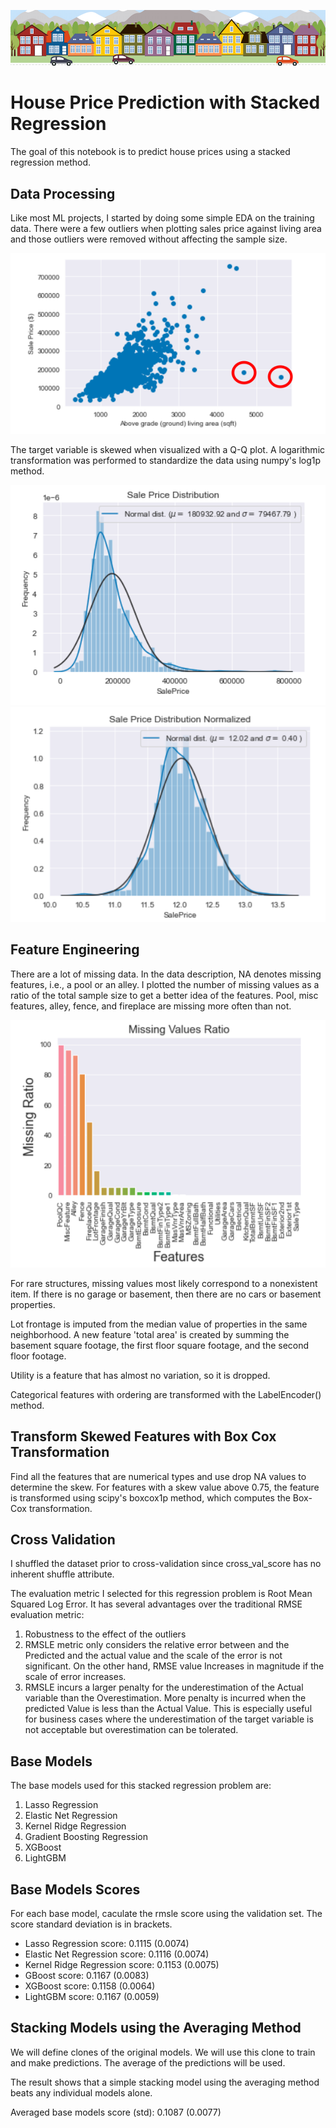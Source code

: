 ![banner](img/banner.png)
# House Price Prediction with Stacked Regression

The goal of this notebook is to predict house prices using a stacked regression method.

## Data Processing
Like most ML projects, I started by doing some simple EDA on the training data. There were a few outliers when plotting sales price against living area and those outliers were removed without affecting the sample size. 

![](img/outliers.png)

The target variable is skewed when visualized with a Q-Q plot. A logarithmic transformation was performed to standardize the data using numpy's log1p method. 

![](img/skew1.png)
![](img/skew2.png)

## Feature Engineering
There are a lot of missing data. In the data description,  NA denotes missing features, i.e., a pool or an alley. I plotted the number of missing values as a ratio of the total sample size to get a better idea of the features. Pool, misc features, alley, fence, and fireplace are missing more often than not. 

![](img/missing.png)

For rare structures, missing values most likely correspond to a nonexistent item. If there is no garage or basement, then there are no cars or basement properties.

Lot frontage is imputed from the median value of properties in the same neighborhood. A new feature 'total area' is created by summing the basement square footage, the first floor square footage, and the second floor footage.

Utility is a feature that has almost no variation, so it is dropped.

Categorical features with ordering are transformed with the LabelEncoder() method.

## Transform Skewed Features with Box Cox Transformation

Find all the features that are numerical types and use drop NA values to determine the skew. For features with a skew value above 0.75, the feature is transformed using scipy's boxcox1p method, which computes the Box-Cox transformation.

## Cross Validation

I shuffled the dataset prior to cross-validation since cross_val_score has no inherent shuffle attribute.

The evaluation metric I selected for this regression problem is Root Mean Squared Log Error. It has several advantages over the traditional RMSE evaluation metric:

1. Robustness to the effect of the outliers
2. RMSLE metric only considers the relative error between and the Predicted and the actual value and the scale of the error is not significant. On the other hand, RMSE value Increases in magnitude if the scale of error increases.
3. RMSLE incurs a larger penalty for the underestimation of the Actual variable than the Overestimation. More penalty is incurred when the predicted Value is less than the Actual Value. This is especially useful for business cases where the underestimation of the target variable is not acceptable but overestimation can be tolerated.

## Base Models

The base models used for this stacked regression problem are:
1. Lasso Regression
2. Elastic Net Regression
3. Kernel Ridge Regression
4. Gradient Boosting Regression
5. XGBoost
6. LightGBM

## Base Models Scores

For each base model, caculate the rmsle score using the validation set. The score standard deviation is in brackets.

- Lasso Regression score: 0.1115 (0.0074)
- Elastic Net Regression score: 0.1116 (0.0074)
- Kernel Ridge Regression score: 0.1153 (0.0075)
- GBoost score: 0.1167 (0.0083)
- XGBoost score: 0.1158 (0.0064)
- LightGBM score: 0.1167 (0.0059)

## Stacking Models using the Averaging Method

We will define clones of the original models. We will use this clone to train and make predictions. The average of the predictions will be used.

The result shows that a simple stacking model using the averaging method beats any individual models alone. 

Averaged base models score (std): 0.1087 (0.0077)
